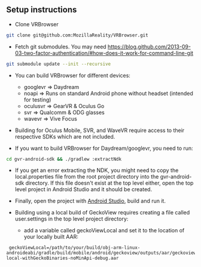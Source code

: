 ## Setup instructions

* Clone VRBrowser
```bash
git clone git@github.com:MozillaReality/VRBrowser.git
```
* Fetch git submodules. You may need https://blog.github.com/2013-09-03-two-factor-authentication/#how-does-it-work-for-command-line-git
```bash
git submodule update --init --recursive
```

* You can build VRBrowser for different devices:
    * googlevr => Daydream
    * noapi => Runs on standard Android phone without headset (intended for testing)
    * oculusvr => GearVR & Oculus Go
    * svr => Qualcomm & ODG glasses
    * wavevr => Vive Focus

* Building for Oculus Mobile, SVR, and WaveVR require access to their respective SDKs which are not included.

* If you want to build VRBrowser for Daydream/googlevr, you need to run:
```bash
cd gvr-android-sdk && ./gradlew :extractNdk
```
* If you get an error extracting the NDK, you might need to copy the local.properties file from the root project directory into the gvr-android-sdk directory. If this file doesn't exist at the top level either, open the top level project in Android Studio and it should be created.

* Finally, open the project with [Android Studio](https://developer.android.com/studio/index.html), build and run it.

* Building using a local build of GeckoView requires creating a file called user.settings in the top level project directory:
    * add a variable called geckoViewLocal and set it to the location of your locally built AAR:
```
 geckoViewLocal=/path/to/your/build/obj-arm-linux-androideabi/gradle/build/mobile/android/geckoview/outputs/aar/geckoview-local-withGeckoBinaries-noMinApi-debug.aar
```

